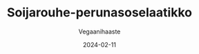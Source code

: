 ---
title: "Soijarouhe-perunasose­laatikko"
image: "https://vegaanibotti.lauravuo.me/2024/02/2024-02-11_small.png"
date: 2024-02-11
receipt_url: "https://vegaanihaaste.fi/reseptit/soijarouhe-perunasoselaatikko"
author: "Vegaanihaaste"
---